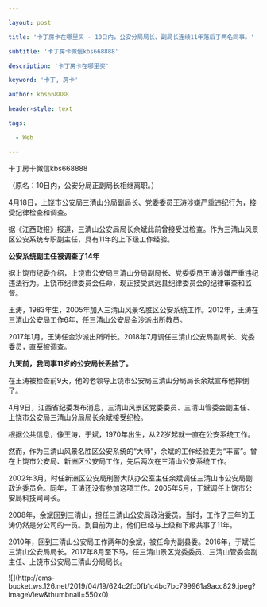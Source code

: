 ---
layout: post
title: '卡丁房卡在哪里买 - 10日内，公安分局局长、副局长连续11年落后于两名同事。'
subtitle: '卡丁房卡微信kbs668888'
description: '卡丁房卡在哪里买'
keyword: '卡丁, 房卡'
author: kbs668888
header-style: text
tags:
  - Web
---
卡丁房卡微信kbs668888

（原名：10日内，公安分局正副局长相继离职。）

4月18日，上饶市公安局三清山分局副局长、党委委员王涛涉嫌严重违纪行为，接受纪律检查和调查。

据《江西政报》报道，三清山公安局局长余斌此前曾接受过检查。作为三清山风景区公安系统专职副主任，具有11年的上下级工作经验。

 **公安系统副主任被调查了14年**

据上饶市纪委介绍，上饶市公安局三清山分局副局长、党委委员王涛涉嫌严重违纪违法行为。上饶市纪律委员会任命，现正接受武远县纪律委员会的纪律审查和监督。

王涛，1983年生，2005年加入三清山风景名胜区公安系统工作。2012年，王涛在三清山公安局工作6年，任三清山公安局金沙派出所教员。

2017年1月，王涛任金沙派出所所长。2018年7月调任三清山公安局副局长、党委委员，直至被调查。

 **九天前，我同事11岁的公安局长丢脸了。**

在王涛被检查前9天，他的老领导上饶市公安局三清山分局局长余斌宣布他摔倒了。

4月9日，江西省纪委发布消息，三清山风景区党委委员、三清山管委会副主任、上饶市公安局三清山分局局长余斌接受纪检。

根据公共信息，像王涛，于斌，1970年出生，从22岁起就一直在公安系统工作。

然而，作为三清山风景名胜区公安系统的“大师”，余斌的工作经验更为“丰富”。曾在上饶市公安局、新洲区公安局工作，先后两次在三清山公安系统工作。

2002年3月，时任新洲区公安局刑警大队办公室主任余斌调任三清山市公安局副政治委员会。同年，王涛还没有参加这项工作。2005年5月，于斌调任上饶市公安局科技司司长。

2008年，余斌回到三清山，担任三清山公安局政治委员。当时，工作了三年的王涛仍然是分公司的一员。到目前为止，他们已经与上级和下级共事了11年。

2010年，回到三清山公安局工作两年的余斌，被任命为副县委。2016年，于斌任三清山公安局局长。2017年8月至下马，任三清山景区党委委员、三清山管委会副主任、上饶市公安局三清山分局局长。

![](http://cms-
bucket.ws.126.net/2019/04/19/624c2fc0fb1c4bc7bc799961a9acc829.jpeg?imageView&thumbnail=550x0)  

  

